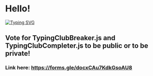 # Hello!
[![Typing SVG](https://readme-typing-svg.demolab.com?font=Fira+Code&weight=900&size=35&pause=1000&color=000FF7&width=435&lines=My+name+is+Andrew)](https://git.io/typing-svg)
## Vote for TypingClubBreaker.js and TypingClubCompleter.js to be public or to be private!
### Link here: https://forms.gle/docxCAu7KdkGsoAU8

